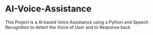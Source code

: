 # AI-Voice-Assistance
This Project is a AI  based Voice Assistance using a Python and Speech Recognition to detect the Voice of User and to Response back 
